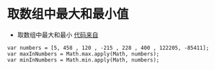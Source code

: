 # 取数组中最大和最小值

* 取数组中最大和最小  [代码来自](https://juejin.im/entry/5998f8396fb9a0247c6ec9cd)

```
var numbers = [5, 458 , 120 , -215 , 228 , 400 , 122205, -85411]; 
var maxInNumbers = Math.max.apply(Math, numbers); 
var minInNumbers = Math.min.apply(Math, numbers);
```
